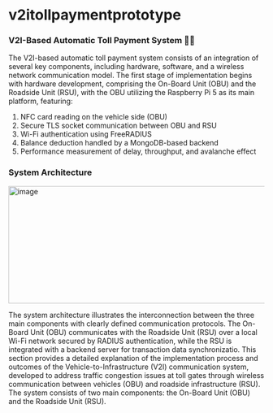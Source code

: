 # v2itollpaymentprototype
### V2I-Based Automatic Toll Payment System 🚗🏁
The V2I-based automatic toll payment system consists of an integration of several key components, including hardware, software, and a wireless network communication model. The first stage of implementation begins with hardware development, comprising the On-Board Unit (OBU) and the Roadside Unit (RSU), with the OBU utilizing the Raspberry Pi 5 as its main platform, featuring:
1. NFC card reading on the vehicle side (OBU)
2. Secure TLS socket communication between OBU and RSU
3. Wi-Fi authentication using FreeRADIUS
4. Balance deduction handled by a MongoDB-based backend
5. Performance measurement of delay, throughput, and avalanche effect

### System Architecture
<img width="776" height="231" alt="image" src="https://github.com/user-attachments/assets/cd5f6d6b-4679-462c-911b-c2ff6468da57" />

The system architecture illustrates the interconnection between the three main components with clearly defined communication protocols. The On-Board Unit (OBU) communicates with the Roadside Unit (RSU) over a local Wi-Fi network secured by RADIUS authentication, while the RSU is integrated with a backend server for transaction data synchronizatio. This section provides a detailed explanation of the implementation process and outcomes of the Vehicle-to-Infrastructure (V2I) communication system, developed to address traffic congestion issues at toll gates through wireless communication between vehicles (OBU) and roadside infrastructure (RSU). The system consists of two main components: the On-Board Unit (OBU) and the Roadside Unit (RSU).
